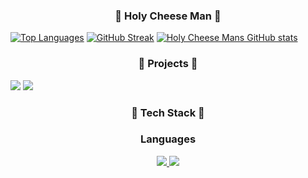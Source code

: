 <h3 align="center">
  🧀 Holy Cheese Man 🧀
</h3>

[![Top Languages](https://github-readme-stats.vercel.app/api/top-langs/?username=holycheeseman&theme=dark&layout=compact&card_width=1000)](https://github.com/holycheeseman/github-readme-stats)
[![GitHub Streak](https://github-readme-streak-stats.herokuapp.com?user=HolyCheeseMan&theme=dark&card_width=1000)](https://git.io/streak-stats)
[![Holy Cheese Mans GitHub stats](https://github-readme-stats.vercel.app/api?username=holycheeseman&theme=dark&card_width=1000)](https://github.com/holycheeseman/github-readme-stats)

<h3 align="center">
  🧀 Projects 🧀
</h3>

[<img src="https://i.imgur.com/0PXigEt.png">](https://github.com/HolyCheeseMan/Cheese-Scripting/blob/Main/README.md)
[<img src="https://i.imgur.com/neg1ODw.png">](https://github.com/HolyCheeseMan/CheeseScriptingPLUS?tab=readme-ov-file)

<h3 align="center">
  🧀 Tech Stack 🧀
</h3>

<h3 align="center"">Languages</h3>
<p align="center">
  <a href="https://skillicons.dev">
    <img src="[![Languages](https://skillicons.dev/icons?i=py,html)](https://skillicons.dev)" />
    <img src="https://i.imgur.com/MnRregb.png" />
  </a>
</p>
